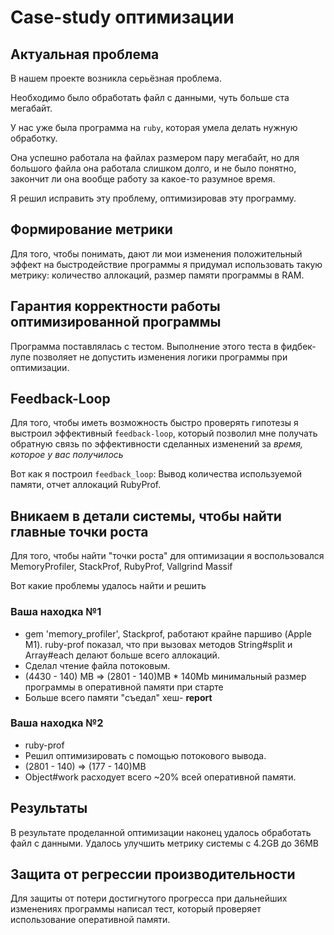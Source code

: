 # Case-study оптимизации

## Актуальная проблема
В нашем проекте возникла серьёзная проблема.

Необходимо было обработать файл с данными, чуть больше ста мегабайт.

У нас уже была программа на `ruby`, которая умела делать нужную обработку.

Она успешно работала на файлах размером пару мегабайт, но для большого файла она работала слишком долго, и не было понятно, закончит ли она вообще работу за какое-то разумное время.

Я решил исправить эту проблему, оптимизировав эту программу.

## Формирование метрики
Для того, чтобы понимать, дают ли мои изменения положительный эффект на быстродействие программы я придумал использовать такую метрику: количество аллокаций, размер памяти программы в RAM.

## Гарантия корректности работы оптимизированной программы
Программа поставлялась с тестом. Выполнение этого теста в фидбек-лупе позволяет не допустить изменения логики программы при оптимизации.

## Feedback-Loop
Для того, чтобы иметь возможность быстро проверять гипотезы я выстроил эффективный `feedback-loop`, который позволил мне получать обратную связь по эффективности сделанных изменений за *время, которое у вас получилось*

Вот как я построил `feedback_loop`: Вывод количества используемой памяти, отчет аллокаций RubyProf.

## Вникаем в детали системы, чтобы найти главные точки роста
Для того, чтобы найти "точки роста" для оптимизации я воспользовался MemoryProfiler, StackProf, RubyProf, Vallgrind Massif

Вот какие проблемы удалось найти и решить

### Ваша находка №1
- gem 'memory_profiler', Stackprof, работают крайне паршиво (Apple M1). ruby-prof показал, что при вызовах методов String#split
и Array#each делают больше всего аллокаций. 
- Сделал чтение файла потоковым.
- (4430 - 140) MB => (2801 - 140)MB * 140Mb минимальный размер программы в оперативной памяти при старте
- Больше всего памяти "съедал" хеш- **report**

### Ваша находка №2
- ruby-prof 
- Решил оптимизировать с помощью потокового вывода.
- (2801 - 140) => (177 - 140)MB
- Object#work расходует всего ~20% всей оперативной памяти.

## Результаты
В результате проделанной оптимизации наконец удалось обработать файл с данными.
Удалось улучшить метрику системы с 4.2GB до 36MB

## Защита от регрессии производительности
Для защиты от потери достигнутого прогресса при дальнейших изменениях программы написал тест, который проверяет использование оперативной памяти.
